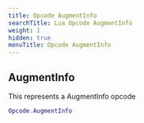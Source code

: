 ```yaml
---
title: Opcode AugmentInfo
searchTitle: Lua Opcode AugmentInfo
weight: 1
hidden: true
menuTitle: Opcode AugmentInfo
---
```

## AugmentInfo

This represents a AugmentInfo opcode
```lua
Opcode.AugmentInfo
```